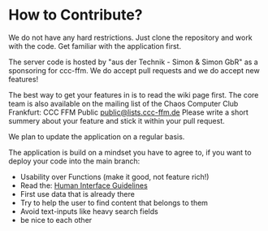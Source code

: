 # How to Contribute? #

We do not have any hard restrictions. Just clone the repository and work with the code. Get familiar with the application first.

The server code is hosted by "aus der Technik - Simon & Simon GbR" as a sponsoring for ccc-ffm. We do accept pull requests and we do accept new features! 

The best way to get your features in is to read the wiki page first. The core team is also available on the mailing list of the Chaos Computer Club Frankfurt: CCC FFM Public <public@lists.ccc-ffm.de>
Please write a short summery about your feature and stick it within your pull request. 

We plan to update the application on a regular basis. 

The application is build on a mindset you have to agree to, if you want to deploy your code into the main branch: 

* Usability over Functions (make it good, not feature rich!)
* Read the: [Human Interface Guidelines](https://developer.apple.com/tvos/human-interface-guidelines/)
* First use data that is already there
* Try to help the user to find content that belongs to them
* Avoid text-inputs like heavy search fields
* be nice to each other
